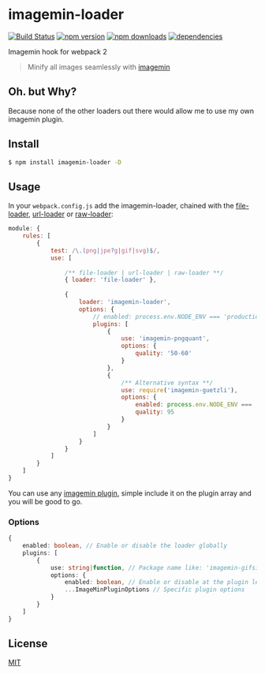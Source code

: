 # imagemin-loader

[![Build Status](https://travis-ci.org/Milewski/imagemin-loader.svg?branch=master)](https://travis-ci.org/Milewski/imagemin-loader)
[![npm version](https://badge.fury.io/js/imagemin-loader.svg)](https://badge.fury.io/js/imagemin-loader)
[![npm downloads](https://img.shields.io/npm/dm/imagemin-loader.svg)](https://www.npmjs.com/package/imagemin-loader)
[![dependencies](https://david-dm.org/Milewski/imagemin-loader.svg)](https://www.npmjs.com/package/imagemin-loader)

Imagemin hook for webpack 2

> Minify all images seamlessly with [imagemin](https://github.com/kevva/imagemin)

## Oh. but Why?

Because none of the other loaders out there would allow me to use my own imagemin plugin.

## Install

```bash
$ npm install imagemin-loader -D
```
## Usage

In your `webpack.config.js` add the imagemin-loader, chained with the [file-loader](https://github.com/webpack/file-loader), [url-loader](https://github.com/webpack/url-loader) or [raw-loader](https://github.com/webpack/raw-loader):

```js
module: {
    rules: [
        {
            test: /\.(png|jpe?g|gif|svg)$/,
            use: [
                
                /** file-loader | url-loader | raw-loader **/
                { loader: 'file-loader' },
                
                {
                    loader: 'imagemin-loader',
                    options: {
                        // enabled: process.env.NODE_ENV === 'production',
                        plugins: [
                            {
                                use: 'imagemin-pngquant',
                                options: {
                                    quality: '50-60'
                                }
                            },
                            {
                                /** Alternative syntax **/
                                use: require('imagemin-guetzli'),
                                options: {
                                    enabled: process.env.NODE_ENV === 'production',
                                    quality: 95
                                }
                            }
                        ]
                    }
                }
            ]
        }
    ]
}
```
You can use any [imagemin plugin](https://www.npmjs.com/browse/keyword/imageminplugin), simple include it on the plugin array and you will be good to go.

### Options

```typescript
{
    enabled: boolean, // Enable or disable the loader globally
    plugins: [
        {
            use: string|function, // Package name like: 'imagemin-gifsicle', require('imagemin-gifsicle') or a Function
            options: {
                enabled: boolean, // Enable or disable at the plugin level
                ...ImageMinPluginOptions // Specific plugin options
            }
        }
    ]
}
```
## License

[MIT](LICENSE)
